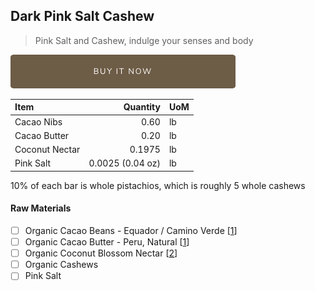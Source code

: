 
## Dark Pink Salt Cashew
> Pink Salt and Cashew, indulge your senses and body

[![Buy Now](/assets/images/buy-now.png "Buy Now")](https://shop.osocra.com/products/21110308)

| Item | Quantity | UoM  |
| :---     | ---:    | :--- |
| Cacao Nibs  | 0.60    | lb    |
| Cacao Butter   | 0.20    | lb    |
| Coconut Nectar   | 0.1975   | lb      |
| Pink Salt    | 0.0025 (0.04 oz)    | lb      |

10% of each bar is whole pistachios, which is roughly 5 whole cashews

#### Raw Materials
- [ ] Organic Cacao Beans -  Equador / Camino Verde [[1](/vendors)]
- [ ] Organic Cacao Butter - Peru, Natural [[1](/vendors)]
- [ ] Organic Coconut Blossom Nectar [[2](/vendors)]
- [ ] Organic Cashews
- [ ] Pink Salt
